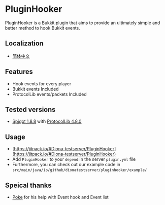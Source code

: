 # PluginHooker

PluginHooker is a Bukkit plugin that aims to provide an ultimately simple and better method to hook Bukkit events.

## Localization

* [简体中文](README_zh_CN.md)

## Features

*   Hook events for every player
*   Bukkit events Included
*   ProtocolLib events/packets Included

## Tested versions

*   [Spigot 1.8.8](https://hub.spigotmc.org/stash/projects/SPIGOT/repos/spigot/browse?at=refs%2Fheads%2Fversion%2F1.8.8) with [ProtocolLib 4.8.0](https://github.com/aadnk/ProtocolLib/tree/master)

## Usage

*   [https://jitpack.io/#Diona-testserver/PluginHooker](https://jitpack.io/#Diona-testserver/PluginHooker)
*   Add `PluginHooker` to your `depend`  in the server `plugin.yml` file
*   Furthermore, you can check out our example code in `src/main/java/io/github/dionatestserver/pluginhooker/example/`

## Speical thanks

*   [Poke](https://github.com/Pokemonplatin) for his help with Event hook and Event list